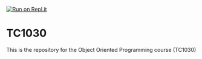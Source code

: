 [![Run on Repl.it](https://repl.it/badge/github/Manchas2k4/TC1030)](https://repl.it/github/Manchas2k4/TC1030)

# TC1030
This is the repository for the Object Oriented Programming course (TC1030)
